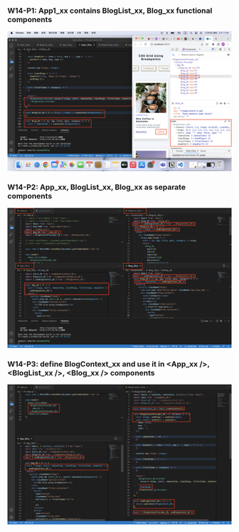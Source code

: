 ### W14-P1: App1_xx contains BlogList_xx, Blog_xx functional components
![](w14-p1.png)

### W14-P2: App_xx, BlogList_xx, Blog_xx as separate components
![](w14-p2.png)

### W14-P3: define BlogContext_xx and use it in <App_xx />, <BlogList_xx />, <Blog_xx /> components
![](w14-p3.png)
